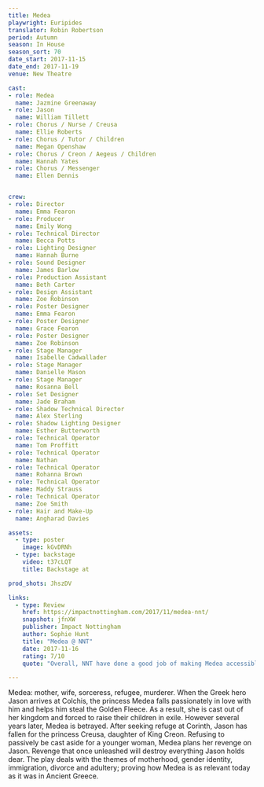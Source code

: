 ```yaml
---
title: Medea
playwright: Euripides
translator: Robin Robertson
period: Autumn
season: In House
season_sort: 70
date_start: 2017-11-15
date_end: 2017-11-19
venue: New Theatre

cast:
- role: Medea
  name: Jazmine Greenaway
- role: Jason
  name: William Tillett
- role: Chorus / Nurse / Creusa
  name: Ellie Roberts
- role: Chorus / Tutor / Children
  name: Megan Openshaw
- role: Chorus / Creon / Aegeus / Children
  name: Hannah Yates
- role: Chorus / Messenger
  name: Ellen Dennis


crew:
- role: Director
  name: Emma Fearon
- role: Producer
  name: Emily Wong
- role: Technical Director
  name: Becca Potts
- role: Lighting Designer
  name: Hannah Burne
- role: Sound Designer
  name: James Barlow
- role: Production Assistant
  name: Beth Carter
- role: Design Assistant
  name: Zoe Robinson
- role: Poster Designer
  name: Emma Fearon
- role: Poster Designer
  name: Grace Fearon
- role: Poster Designer
  name: Zoe Robinson
- role: Stage Manager
  name: Isabelle Cadwallader
- role: Stage Manager
  name: Danielle Mason
- role: Stage Manager
  name: Rosanna Bell
- role: Set Designer
  name: Jade Braham
- role: Shadow Technical Director
  name: Alex Sterling
- role: Shadow Lighting Designer
  name: Esther Butterworth
- role: Technical Operator
  name: Tom Proffitt
- role: Technical Operator
  name: Nathan
- role: Technical Operator
  name: Rohanna Brown
- role: Technical Operator
  name: Maddy Strauss
- role: Technical Operator
  name: Zoe Smith
- role: Hair and Make-Up
  name: Angharad Davies

assets:
  - type: poster
    image: kGvDRNh
  - type: backstage
    video: t37cLQT
    title: Backstage at

prod_shots: JhszDV

links:
  - type: Review
    href: https://impactnottingham.com/2017/11/medea-nnt/
    snapshot: jfnXW
    publisher: Impact Nottingham
    author: Sophie Hunt
    title: "Medea @ NNT"
    date: 2017-11-16
    rating: 7/10
    quote: "Overall, NNT have done a good job of making Medea accessible to a modern audience, reminding us of the shockingly relevant topics of adultery, divorce and the repression of women. Although this play isn’t for the faint-hearted, it will certainly leave a lasting impression on all those who have the chance to see it."

---
```


Medea: mother, wife, sorceress, refugee, murderer. When the Greek hero Jason arrives at Colchis, the princess Medea falls passionately in love with him and helps him steal the Golden Fleece. As a result, she is cast out of her kingdom and forced to raise their children in exile. However several years later, Medea is betrayed. After seeking refuge at Corinth, Jason has fallen for the princess Creusa, daughter of King Creon. Refusing to passively be cast aside for a younger woman, Medea plans her revenge on Jason. Revenge that once unleashed will destroy everything Jason holds dear. The play deals with the themes of motherhood, gender identity, immigration, divorce and adultery; proving how Medea is as relevant today as it was in Ancient Greece.
